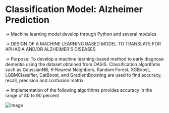 # Classification Model: Alzheimer Prediction 

→ Machine learning model develop through Python and several modules 

→ DESIGN OF A MACHINE LEARNING BASED MODEL TO TRANSLATE FOR APHASIA AND/OR ALZHEIMER’S DISEASES

→ Purpose: To develop a machine learning-based method to early diagnose dementia using the dataset obtained from OASIS. 
Classification algorithms such as GaussianNB, K-Nearest Neighbors, Random Forest, XGBoost, LGBMClassifier, CatBoost, and GradientBoosting are used to find accuracy, recall, precision and confusion matrix. 

→ Implementation of the following algorithms provides accuracy in the range of 80 to 90 percent

![image](https://github.com/KhanDevProject/HealthBased-Models/assets/69941212/fedda7c6-5a10-4f91-b053-50205ecb4c5e)



